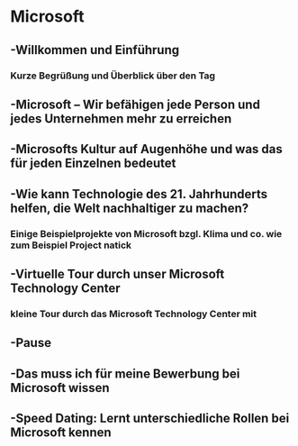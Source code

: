 # Microsoft
## -Willkommen und Einführung
### Kurze Begrüßung und Überblick über den Tag
## -Microsoft – Wir befähigen jede Person und jedes Unternehmen mehr zu erreichen
## -Microsofts Kultur auf Augenhöhe und was das für jeden Einzelnen bedeutet
## -Wie kann Technologie des 21. Jahrhunderts helfen, die Welt nachhaltiger zu machen?
### Einige Beispielprojekte von Microsoft bzgl. Klima und co. wie zum Beispiel Project natick
## -Virtuelle Tour durch unser Microsoft Technology Center
### kleine Tour durch das Microsoft Technology Center mit 
## -Pause
## -Das muss ich für meine Bewerbung bei Microsoft wissen
## -Speed Dating: Lernt unterschiedliche Rollen bei Microsoft kennen